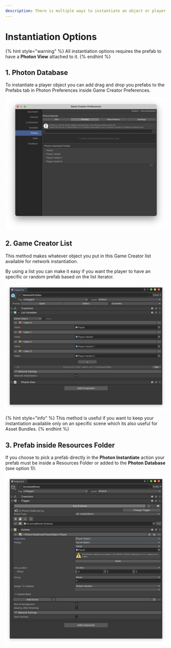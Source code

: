 ```yaml
---
description: There is multiple ways to instantiate an object or player.
---
```


# Instantiation Options

{% hint style="warning" %}
All instantiation options requires the prefab to have a **Photon View** attached to it.
{% endhint %}

## 1. Photon Database

To instantiate a player object you can add drag and drop you prefabs to the Prefabs tab in Photon Preferences inside Game Creator Preferences.

![This method make your objects available globally for instantiation.](<../../../.gitbook/assets/image (66).png>)

## 2. Game Creator List

This method makes whatever object you put in this Game Creator list available for network instantiation.

By using a list you can make it easy if you want the player to have an specific or random prefab based on the list iterator.

![](<../../../.gitbook/assets/image (29).png>)

{% hint style="info" %}
This method is useful if you want to keep your instantiation available only on an specific scene which its also useful for Asset Bundles.
{% endhint %}

## 3. Prefab inside Resources Folder

If you choose to pick a prefab directly in the **Photon Instantiate** action your prefab must be inside a Resources Folder or added to the **Photon Database** (see option 1)\


![](<../../../.gitbook/assets/image (70).png>)
